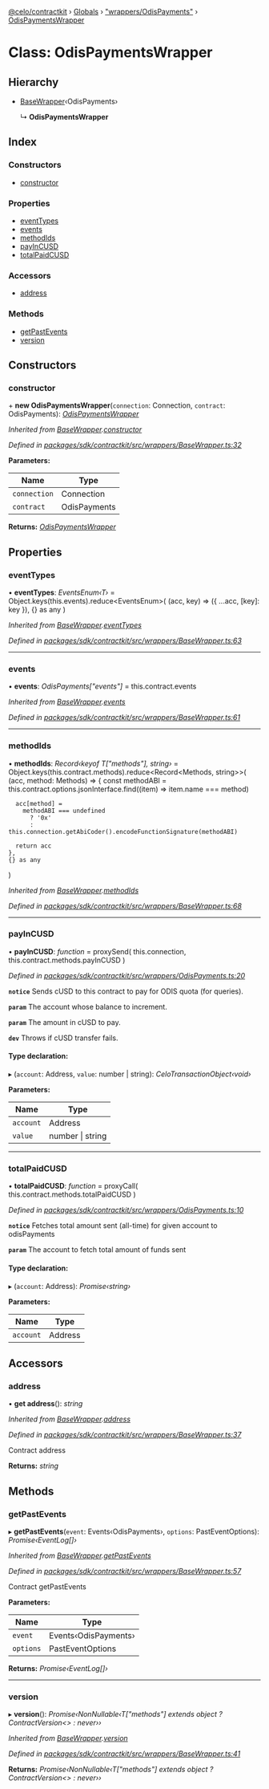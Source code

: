 [@celo/contractkit](../README.md) › [Globals](../globals.md) › ["wrappers/OdisPayments"](../modules/_wrappers_odispayments_.md) › [OdisPaymentsWrapper](_wrappers_odispayments_.odispaymentswrapper.md)

# Class: OdisPaymentsWrapper

## Hierarchy

* [BaseWrapper](_wrappers_basewrapper_.basewrapper.md)‹OdisPayments›

  ↳ **OdisPaymentsWrapper**

## Index

### Constructors

* [constructor](_wrappers_odispayments_.odispaymentswrapper.md#constructor)

### Properties

* [eventTypes](_wrappers_odispayments_.odispaymentswrapper.md#eventtypes)
* [events](_wrappers_odispayments_.odispaymentswrapper.md#events)
* [methodIds](_wrappers_odispayments_.odispaymentswrapper.md#methodids)
* [payInCUSD](_wrappers_odispayments_.odispaymentswrapper.md#payincusd)
* [totalPaidCUSD](_wrappers_odispayments_.odispaymentswrapper.md#totalpaidcusd)

### Accessors

* [address](_wrappers_odispayments_.odispaymentswrapper.md#address)

### Methods

* [getPastEvents](_wrappers_odispayments_.odispaymentswrapper.md#getpastevents)
* [version](_wrappers_odispayments_.odispaymentswrapper.md#version)

## Constructors

###  constructor

\+ **new OdisPaymentsWrapper**(`connection`: Connection, `contract`: OdisPayments): *[OdisPaymentsWrapper](_wrappers_odispayments_.odispaymentswrapper.md)*

*Inherited from [BaseWrapper](_wrappers_basewrapper_.basewrapper.md).[constructor](_wrappers_basewrapper_.basewrapper.md#constructor)*

*Defined in [packages/sdk/contractkit/src/wrappers/BaseWrapper.ts:32](https://github.com/celo-org/celo-monorepo/blob/master/packages/sdk/contractkit/src/wrappers/BaseWrapper.ts#L32)*

**Parameters:**

Name | Type |
------ | ------ |
`connection` | Connection |
`contract` | OdisPayments |

**Returns:** *[OdisPaymentsWrapper](_wrappers_odispayments_.odispaymentswrapper.md)*

## Properties

###  eventTypes

• **eventTypes**: *EventsEnum‹T›* = Object.keys(this.events).reduce<EventsEnum<T>>(
    (acc, key) => ({ ...acc, [key]: key }),
    {} as any
  )

*Inherited from [BaseWrapper](_wrappers_basewrapper_.basewrapper.md).[eventTypes](_wrappers_basewrapper_.basewrapper.md#eventtypes)*

*Defined in [packages/sdk/contractkit/src/wrappers/BaseWrapper.ts:63](https://github.com/celo-org/celo-monorepo/blob/master/packages/sdk/contractkit/src/wrappers/BaseWrapper.ts#L63)*

___

###  events

• **events**: *OdisPayments["events"]* = this.contract.events

*Inherited from [BaseWrapper](_wrappers_basewrapper_.basewrapper.md).[events](_wrappers_basewrapper_.basewrapper.md#events)*

*Defined in [packages/sdk/contractkit/src/wrappers/BaseWrapper.ts:61](https://github.com/celo-org/celo-monorepo/blob/master/packages/sdk/contractkit/src/wrappers/BaseWrapper.ts#L61)*

___

###  methodIds

• **methodIds**: *Record‹keyof T["methods"], string›* = Object.keys(this.contract.methods).reduce<Record<Methods<T>, string>>(
    (acc, method: Methods<T>) => {
      const methodABI = this.contract.options.jsonInterface.find((item) => item.name === method)

      acc[method] =
        methodABI === undefined
          ? '0x'
          : this.connection.getAbiCoder().encodeFunctionSignature(methodABI)

      return acc
    },
    {} as any
  )

*Inherited from [BaseWrapper](_wrappers_basewrapper_.basewrapper.md).[methodIds](_wrappers_basewrapper_.basewrapper.md#methodids)*

*Defined in [packages/sdk/contractkit/src/wrappers/BaseWrapper.ts:68](https://github.com/celo-org/celo-monorepo/blob/master/packages/sdk/contractkit/src/wrappers/BaseWrapper.ts#L68)*

___

###  payInCUSD

• **payInCUSD**: *function* = proxySend(
    this.connection,
    this.contract.methods.payInCUSD
  )

*Defined in [packages/sdk/contractkit/src/wrappers/OdisPayments.ts:20](https://github.com/celo-org/celo-monorepo/blob/master/packages/sdk/contractkit/src/wrappers/OdisPayments.ts#L20)*

**`notice`** Sends cUSD to this contract to pay for ODIS quota (for queries).

**`param`** The account whose balance to increment.

**`param`** The amount in cUSD to pay.

**`dev`** Throws if cUSD transfer fails.

#### Type declaration:

▸ (`account`: Address, `value`: number | string): *CeloTransactionObject‹void›*

**Parameters:**

Name | Type |
------ | ------ |
`account` | Address |
`value` | number &#124; string |

___

###  totalPaidCUSD

• **totalPaidCUSD**: *function* = proxyCall(
    this.contract.methods.totalPaidCUSD
  )

*Defined in [packages/sdk/contractkit/src/wrappers/OdisPayments.ts:10](https://github.com/celo-org/celo-monorepo/blob/master/packages/sdk/contractkit/src/wrappers/OdisPayments.ts#L10)*

**`notice`** Fetches total amount sent (all-time) for given account to odisPayments

**`param`** The account to fetch total amount of funds sent

#### Type declaration:

▸ (`account`: Address): *Promise‹string›*

**Parameters:**

Name | Type |
------ | ------ |
`account` | Address |

## Accessors

###  address

• **get address**(): *string*

*Inherited from [BaseWrapper](_wrappers_basewrapper_.basewrapper.md).[address](_wrappers_basewrapper_.basewrapper.md#address)*

*Defined in [packages/sdk/contractkit/src/wrappers/BaseWrapper.ts:37](https://github.com/celo-org/celo-monorepo/blob/master/packages/sdk/contractkit/src/wrappers/BaseWrapper.ts#L37)*

Contract address

**Returns:** *string*

## Methods

###  getPastEvents

▸ **getPastEvents**(`event`: Events‹OdisPayments›, `options`: PastEventOptions): *Promise‹EventLog[]›*

*Inherited from [BaseWrapper](_wrappers_basewrapper_.basewrapper.md).[getPastEvents](_wrappers_basewrapper_.basewrapper.md#getpastevents)*

*Defined in [packages/sdk/contractkit/src/wrappers/BaseWrapper.ts:57](https://github.com/celo-org/celo-monorepo/blob/master/packages/sdk/contractkit/src/wrappers/BaseWrapper.ts#L57)*

Contract getPastEvents

**Parameters:**

Name | Type |
------ | ------ |
`event` | Events‹OdisPayments› |
`options` | PastEventOptions |

**Returns:** *Promise‹EventLog[]›*

___

###  version

▸ **version**(): *Promise‹NonNullable‹T["methods"] extends object ? ContractVersion<> : never››*

*Inherited from [BaseWrapper](_wrappers_basewrapper_.basewrapper.md).[version](_wrappers_basewrapper_.basewrapper.md#version)*

*Defined in [packages/sdk/contractkit/src/wrappers/BaseWrapper.ts:41](https://github.com/celo-org/celo-monorepo/blob/master/packages/sdk/contractkit/src/wrappers/BaseWrapper.ts#L41)*

**Returns:** *Promise‹NonNullable‹T["methods"] extends object ? ContractVersion<> : never››*
